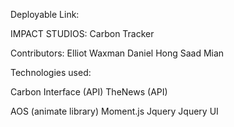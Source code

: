 Deployable Link: 

IMPACT STUDIOS: Carbon Tracker 

Contributors: 
Elliot Waxman 
Daniel Hong 
Saad Mian 

Technologies used: 

Carbon Interface (API)
TheNews (API)

AOS (animate library)
Moment.js
Jquery 
Jquery UI